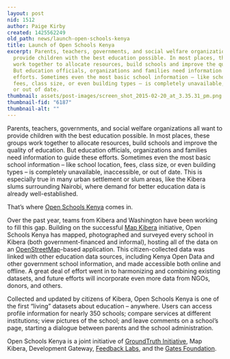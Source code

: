 ```yaml
---
layout: post
nid: 1512
author: Paige Kirby
created: 1425562249
old_path: news/launch-open-schools-kenya
title: Launch of Open Schools Kenya
excerpt: Parents, teachers, governments, and social welfare organizations all want to
  provide children with the best education possible. In most places, these groups
  work together to allocate resources, build schools and improve the quality of education.
  But education officials, organizations and families need information to guide these
  efforts. Sometimes even the most basic school information – like school location,
  fees, class size, or even building types – is completely unavailable, inaccessible,
  or out of date.
thumbnail: assets/post-images/screen_shot_2015-02-20_at_3.35.31_pm.png
thumbnail-fid: "6187"
thumbnail-alt: ""
---
```


Parents, teachers, governments, and social welfare organizations all want to provide children with the best education possible. In most places, these groups work together to allocate resources, build schools and improve the quality of education. But education officials, organizations and families need information to guide these efforts. Sometimes even the most basic school information – like school location, fees, class size, or even building types – is completely unavailable, inaccessible, or out of date. This is especially true in many urban settlement or slum areas, like the Kibera slums surrounding Nairobi, where demand for better education data is already well-established.

That’s where [Open Schools Kenya](http://openschoolskenya.org/) comes in.

Over the past year, teams from Kibera and Washington have been working to fill this gap. Building on the successful [Map Kibera](http://mapkibera.org/) initiative, Open Schools Kenya has mapped, photographed and surveyed every school in Kibera (both government-financed and informal), hosting all of the data on an [OpenStreetMap](http://www.openstreetmap.org/#map=5/51.500/-0.100)-based application. This citizen-collected data was linked with other education data sources, including Kenya Open Data and other government school information, and made accessible both online and offline. A great deal of effort went in to harmonizing and combining existing datasets, and future efforts will incorporate even more data from NGOs, donors, and others.

Collected and updated by citizens of Kibera, Open Schools Kenya is one of the first “living” datasets about education – anywhere. Users can access profile information for nearly 350 schools; compare services at different institutions; view pictures of the school; and leave comments on a school’s page, starting a dialogue between parents and the school administration.

Open Schools Kenya is a joint initiative of [GroundTruth Initiative](http://groundtruth.in/), Map Kibera, Development Gateway, [Feedback Labs](http://feedbacklabs.org/), and the [Gates Foundation](http://www.gatesfoundation.org/).
